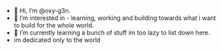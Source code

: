- 👋 Hi, I’m @oxy-g3n.
- 👀 I’m interested in - learning, working and building towards what i want to build for the whole world.
- 🌱 I’m currently learning a bunch of stuff im too lazy to list down here.
-   im dedicated only to the world

<!---
oxy-g3n/oxy-g3n is a ✨ special ✨ repository because its `README.md` (this file) appears on your GitHub profile.
You can click the Preview link to take a look at your changes.
--->
